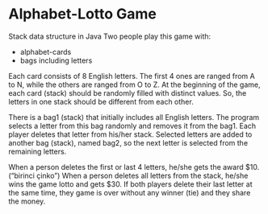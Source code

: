 # Alphabet-Lotto Game
Stack data structure in Java
Two people play this game with:
- alphabet-cards  
- bags including letters  

Each card consists of 8 English letters. The first 4 ones are ranged from A to N, while the others are ranged from O to Z. 
At the beginning of the game, each card (stack) should be randomly filled with distinct values. So, the letters in one stack should be different from each other.

There is a bag1 (stack) that initially includes all English letters. The program selects a letter from this bag randomly and removes it from the bag1. Each player deletes that letter from his/her stack. Selected letters are added to another bag (stack), named bag2, so the next letter is selected from the remaining letters. 

When a person deletes the first or last 4 letters, he/she gets the award $10. (“birinci çinko”)
When a person deletes all letters from the stack, he/she wins the game lotto and gets $30. 
If both players delete their last letter at the same time, they game is over without any winner (tie) and they share the money.
